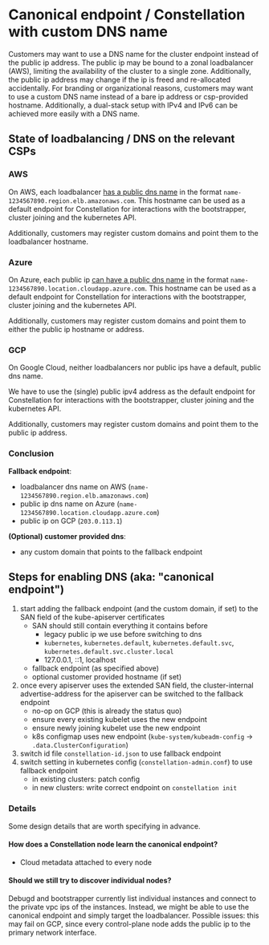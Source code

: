 # Canonical endpoint / Constellation with custom DNS name

Customers may want to use a DNS name for the cluster endpoint instead of the public ip address.
The public ip may be bound to a zonal loadbalancer (AWS), limiting the availability of the cluster to a single zone.
Additionally, the public ip address may change if the ip is freed and re-allocated accidentally.
For branding or organizational reasons, customers may want to use a custom DNS name instead of a bare ip address or csp-provided hostname.
Additionally, a dual-stack setup with IPv4 and IPv6 can be achieved more easily with a DNS name.

## State of loadbalancing / DNS on the relevant CSPs

### AWS

On AWS, each loadbalancer [has a public dns name](https://docs.aws.amazon.com/elasticloadbalancing/latest/classic/elb-internet-facing-load-balancers.html) in the format `name-1234567890.region.elb.amazonaws.com`.
This hostname can be used as a default endpoint for Constellation for interactions with the bootstrapper, cluster joining and the kubernetes API.

Additionally, customers may register custom domains and point them to the loadbalancer hostname.

### Azure

On Azure, each public ip [can have a public dns name](https://learn.microsoft.com/en-us/azure/virtual-network/ip-services/public-ip-addresses#dns-name-label) in the format `name-1234567890.location.cloudapp.azure.com`.
This hostname can be used as a default endpoint for Constellation for interactions with the bootstrapper, cluster joining and the kubernetes API.

Additionally, customers may register custom domains and point them to either the public ip hostname or address.

### GCP

On Google Cloud, neither loadbalancers nor public ips have a default, public dns name.

We have to use the (single) public ipv4 address as the default endpoint for Constellation for interactions with the bootstrapper, cluster joining and the kubernetes API.

Additionally, customers may register custom domains and point them to the public ip address.

### Conclusion

**Fallback endpoint**:

- loadbalancer dns name on AWS (`name-1234567890.region.elb.amazonaws.com`)
- public ip dns name on Azure (`name-1234567890.location.cloudapp.azure.com`)
- public ip on GCP (`203.0.113.1`)

**(Optional) customer provided dns**:

- any custom domain that points to the fallback endpoint

## Steps for enabling DNS (aka: "canonical endpoint")

1. start adding the fallback endpoint (and the custom domain, if set) to the SAN field of the kube-apiserver certificates
    - SAN should still contain everything it contains before
      - legacy public ip we use before switching to dns
      - `kubernetes`, `kubernetes.default`, `kubernetes.default.svc`, `kubernetes.default.svc.cluster.local`
      - 127.0.0.1, ::1, localhost
    - fallback endpoint (as specified above)
    - optional customer provided hostname (if set)
2. once every apiserver uses the extended SAN field, the cluster-internal advertise-address for the apiserver can be switched to the fallback endpoint
    - no-op on GCP (this is already the status quo)
    - ensure every existing kubelet uses the new endpoint
    - ensure newly joining kubelet use the new endpoint
    - k8s configmap uses new endpoint (`kube-system/kubeadm-config` -> `.data.ClusterConfiguration`)
3. switch id file `constellation-id.json` to use fallback endpoint
4. switch setting in kubernetes config (`constellation-admin.conf`) to use fallback endpoint
    - in existing clusters: patch config
    - in new clusters: write correct endpoint on `constellation init`


### Details

Some design details that are worth specifying in advance.

#### How does a Constellation node learn the canonical endpoint?

- Cloud metadata attached to every node

#### Should we still try to discover individual nodes?

Debugd and bootstrapper currently list individual instances and connect to the private vpc ips of the instances. Instead, we might be able to use the canonical endpoint and simply target the loadbalancer.
Possible issues: this may fail on GCP, since every control-plane node adds the public ip to the primary network interface.
